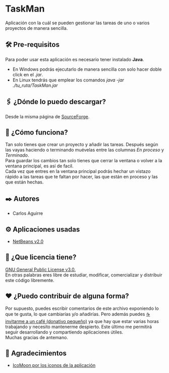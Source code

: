# TaskMan
Aplicación con la cuál se pueden gestionar las tareas de uno o varios proyectos de manera sencilla.

## 🛠️ Pre-requisitos
Para poder usar esta aplicación es necesario tener instalado **Java**.
* En Windows podrás ejecutarlo de manera sencilla con solo hacer doble click en el _.jar_.
* En Linux tendrás que emplear los comandos _java -jar ./tu_ruta/TaskMan.jar_

## 🖇️ ¿Dónde lo puedo descargar?
Desde la misma página de [SourceForge]().

## 📖 ¿Cómo funciona?
Tan solo tienes que crear un proyecto y añadir las tareas.
Después según las vayas haciendo o terminando muévelas entre las columnas _En proceso_ y _Terminado_.</br>
Para guardar los cambios tan solo tienes que cerrar la ventana o volver a la ventana principal, es así de facil.</br>
Cada vez que entres en la ventana principal podrás hechar un vistazo rápido a las tareas que te faltan por hacer, las que están en proceso y las que están hechas.

## ✒️ Autores
* Carlos Aguirre

## ⚙️ Aplicaciones usadas
* [NetBeans v2.0](https://netbeans.org/)

## 📄 ¿Que licencia tiene?
[GNU General Public License v3.0.](LICENSE) </br>
En otras palabras eres libre de estudiar, modificar, comercializar y distribuir este código libremente.

## ❤️ ¿Puedo contribuir de alguna forma?
Por supuesto, puedes escribir comentarios de este archivo exponiendo lo que te gusta, lo que cambiarías y/o añadirías. Pero además puedes [☕ invitarme a un café (donativo pequeño)](https://ko-fi.com/carlosaguirrev) ya que hay que estar varias horas trabajando y necesito mantenerme despierto. Este último me permitirá seguir desarrollando y compartiendo aplicaciones útiles.</br>
Muchas gracias de antemano.

## 🎁 Agradecimientos
* [IcoMoon por los iconos de la aplicación](https://icomoon.io/)
